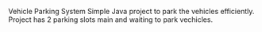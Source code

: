 Vehicle Parking System
Simple Java project to park the vehicles efficiently. 
Project has 2 parking slots main and waiting to park vechicles.
